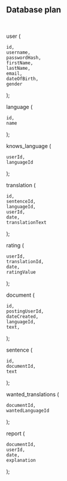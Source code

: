 
## Database plan

<br>


user (

	id,
	username,
	passwordHash,
	firstName,
	lastName,
	email,
	dateOfBirth,
	gender

);

language (

	id,
	name
	
);

knows_language (

	userId,
	languageId
	
);

translation (

	id,
	sentenceId,
	languageId,
	userId,
	date,
	translationText

);

rating (

	userId,
	translationId,
	date,
	ratingValue

);

document (

	id,
	postingUserId,
	dateCreated,
	languageId,
	text,

);

sentence (

	id,
	documentId,
	text

);

wanted_translations (

	documentId,
	wantedLanguageId

);

report (

	documentId,
	userId,
	date,
	explanation

);



